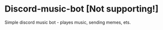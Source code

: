 # Discord-music-bot [Not supporting!]

Simple discord music bot - playes music, sending memes, ets.
